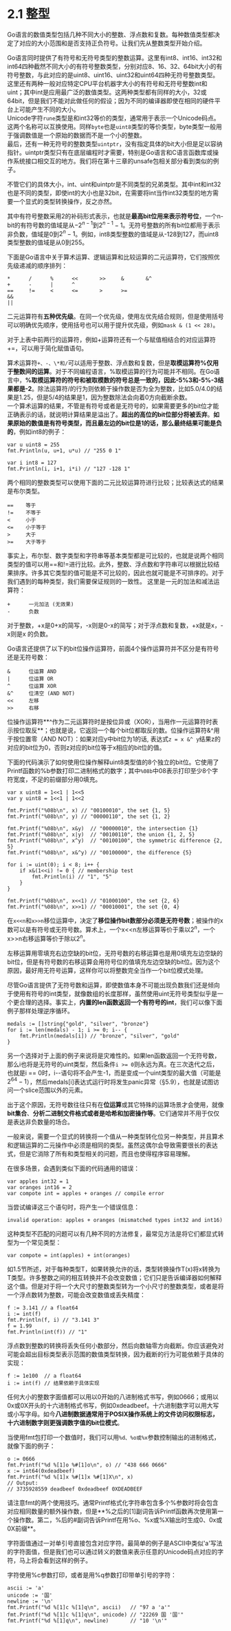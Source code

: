 # 2.1 整型
Go语言的数值类型包括几种不同大小的整数、浮点数和复数。每种数值类型都决定了对应的大小范围和是否支持正负符号。让我们先从整数类型开始介绍。   

Go语言同时提供了有符号和无符号类型的整数运算。这里有int8、int16、int32和int64四种截然不同大小的有符号整数类型，分别对应8、16、32、64bit大小的有符号整数，与此对应的是uint8、uint16、uint32和uint64四种无符号整数类型。   
这里还有两种一般对应特定CPU平台机器字大小的有符号和无符号整数int和uint；其中int是应用最广泛的数值类型。这两种类型都有同样的大小，32或64bit，但是我们不能对此做任何的假设；因为不同的编译器即使在相同的硬件平台上可能产生不同的大小。   
Unicode字符`rune`类型是和int32等价的类型，通常用于表示一个Unicode码点。这两个名称可以互换使用。同样`byte`也是`uint8`类型的等价类型，byte类型一般用于强调数值是一个原始的数据而不是一个小的整数。    
最后，还有一种无符号的整数类型`uintptr`，没有指定具体的bit大小但是足以容纳指针。uintptr类型只有在底层编程时才需要，特别是Go语言和C语言函数库或操作系统接口相交互的地方。我们将在第十三章的unsafe包相关部分看到类似的例子。

不管它们的具体大小，int、uint和uintptr是不同类型的兄弟类型。其中int和int32也是不同的类型，即使int的大小也是32bit，在需要将int当作int32类型的地方需要一个显式的类型转换操作，反之亦然。

其中有符号整数采用2的补码形式表示，也就是**最高bit位用来表示符号位**，一个n-bit的有符号数的值域是从$-2^{n-1}$到$2^{n-1}-1$。无符号整数的所有bit位都用于表示非负数，值域是0到$2^n-1$。例如，int8类型整数的值域是从-128到127，而uint8类型整数的值域是从0到255。

下面是Go语言中关于算术运算、逻辑运算和比较运算的二元运算符，它们按照优先级递减的顺序排列：
```
*      /      %      <<       >>     &       &^
+      -      |      ^
==     !=     <      <=       >      >=
&&
||
```
二元运算符有**五种优先级**。在同一个优先级，使用左优先结合规则，但是使用括号可以明确优先顺序，使用括号也可以用于提升优先级，例如`mask & (1 << 28)`。  

对于上表中前两行的运算符，例如+运算符还有一个与赋值相结合的对应运算符+=，可以用于简化赋值语句。

算术运算符`+、-、\*和/`可以适用于整数、浮点数和复数，但是**取模运算符%仅用于整数间的运算**。对于不同编程语言，%取模运算的行为可能并不相同。在Go语言中，**%取模运算符的符号和被取模数的符号总是一致的，因此-5%3和-5%-3结果都是-2**。除法运算符/的行为则依赖于操作数是否为全为整数，比如5.0/4.0的结果是1.25，但是5/4的结果是1，因为整数除法会向着0方向截断余数。    
一个算术运算的结果，不管是有符号或者是无符号的，如果需要更多的bit位才能正确表示的话，就说明计算结果是溢出了。**超出的高位的bit位部分将被丢弃**。**如果原始的数值是有符号类型，而且最左边的bit位是1的话，那么最终结果可能是负的**，例如int8的例子：
```
var u uint8 = 255
fmt.Println(u, u+1, u*u) // "255 0 1"

var i int8 = 127
fmt.Println(i, i+1, i*i) // "127 -128 1"
```
两个相同的整数类型可以使用下面的二元比较运算符进行比较；比较表达式的结果是布尔类型。
```
==    等于
!=    不等于
<     小于
<=    小于等于
>     大于
>=    大于等于
```
事实上，布尔型、数字类型和字符串等基本类型都是可比较的，也就是说两个相同类型的值可以用==和!=进行比较。此外，整数、浮点数和字符串可以根据比较结果排序。许多其它类型的值可能是不可比较的，因此也就可能是不可排序的。对于我们遇到的每种类型，我们需要保证规则的一致性。
这里是一元的加法和减法运算符：
```
+      一元加法 (无效果)
-      负数
```
对于整数，+x是0+x的简写，-x则是0-x的简写；对于浮点数和复数，+x就是x，-x则是x 的负数。   

Go语言还提供了以下的bit位操作运算符，前面4个操作运算符并不区分是有符号还是无符号数：
```
&      位运算 AND
|      位运算 OR
^      位运算 XOR
&^     位清空 (AND NOT)
<<     左移
>>     右移
```
位操作运算符**^作为二元运算符时是按位异或（XOR），当用作一元运算符时表示按位取反**；也就是说，它返回一个每个bit位都取反的数。位操作运算符&^用于按位置零（AND NOT）：如果对应y中bit位为1的话, 表达式`z = x &^ y`结果z的对应的bit位为0，否则z对应的bit位等于x相应的bit位的值。

下面的代码演示了如何使用位操作解释uint8类型值的8个独立的bit位。它使用了Printf函数的%b参数打印二进制格式的数字；其中`%08b`中08表示打印至少8个字符宽度，不足的前缀部分用0填充。
```
var x uint8 = 1<<1 | 1<<5
var y uint8 = 1<<1 | 1<<2

fmt.Printf("%08b\n", x) // "00100010", the set {1, 5}
fmt.Printf("%08b\n", y) // "00000110", the set {1, 2}

fmt.Printf("%08b\n", x&y)  // "00000010", the intersection {1}
fmt.Printf("%08b\n", x|y)  // "00100110", the union {1, 2, 5}
fmt.Printf("%08b\n", x^y)  // "00100100", the symmetric difference {2, 5}
fmt.Printf("%08b\n", x&^y) // "00100000", the difference {5}

for i := uint(0); i < 8; i++ {
    if x&(1<<i) != 0 { // membership test
        fmt.Println(i) // "1", "5"
    }
}

fmt.Printf("%08b\n", x<<1) // "01000100", the set {2, 6}
fmt.Printf("%08b\n", x>>1) // "00010001", the set {0, 4}
```
在`x<<n`和`x>>n`移位运算中，决定了**移位操作bit数部分必须是无符号数**；被操作的x数可以是有符号或无符号数。算术上，一个x<<n左移运算等价于乘以$2^n$，一个x>>n右移运算等价于除以$2^n$。

左移运算用零填充右边空缺的bit位，无符号数的右移运算也是用0填充左边空缺的bit位，但是有符号数的右移运算会用符号位的值填充左边空缺的bit位。因为这个原因，最好用无符号运算，这样你可以将整数完全当作一个bit位模式处理。

尽管Go语言提供了无符号数和运算，即使数值本身不可能出现负数我们还是倾向于使用有符号的int类型，就像数组的长度那样，虽然使用uint无符号类型似乎是一个更合理的选择。事实上，**内置的len函数返回一个有符号的int**，我们可以像下面例子那样处理逆序循环。
```
medals := []string{"gold", "silver", "bronze"}
for i := len(medals) - 1; i >= 0; i-- {
    fmt.Println(medals[i]) // "bronze", "silver", "gold"
}
```
另一个选择对于上面的例子来说将是灾难性的。如果len函数返回一个无符号数，那么i也将是无符号的uint类型，然后条件`i >= 0`则永远为真。在三次迭代之后，也就是i == 0时，i--语句将不会产生-1，而是变成一个uint类型的最大值（可能是$2^64-1$），然后medals[i]表达式运行时将发生panic异常（§5.9），也就是试图访问一个slice范围以外的元素。

出于这个原因，无符号数往往只有在**位运算**或其它特殊的运算场景才会使用，就像**bit集合**、**分析二进制文件格式或者是哈希和加密操作等**。它们通常并不用于仅仅是表达非负数量的场合。  

一般来说，需要一个显式的转换将一个值从一种类型转化位另一种类型，并且算术和逻辑运算的二元操作中必须是相同的类型。虽然这偶尔会导致需要很长的表达式，但是它消除了所有和类型相关的问题，而且也使得程序容易理解。

在很多场景，会遇到类似下面的代码通用的错误：
```
var apples int32 = 1
var oranges int16 = 2
var compote int = apples + oranges // compile error
```
当尝试编译这三个语句时，将产生一个错误信息：
```
invalid operation: apples + oranges (mismatched types int32 and int16)
```
这种类型不匹配的问题可以有几种不同的方法修复，最常见方法是将它们都显式转型为一个常见类型：
```
var compote = int(apples) + int(oranges)
```
如1.5节所述，对于每种类型T，如果转换允许的话，类型转换操作T(x)将x转换为T类型。许多整数之间的相互转换并不会改变数值；它们只是告诉编译器如何解释这个值。但是对于将一个大尺寸的整数类型转为一个小尺寸的整数类型，或者是将一个浮点数转为整数，可能会改变数值或丢失精度：
```
f := 3.141 // a float64
i := int(f)
fmt.Println(f, i) // "3.141 3"
f = 1.99
fmt.Println(int(f)) // "1"
```
浮点数到整数的转换将丢失任何小数部分，然后向数轴零方向截断。你应该避免对可能会超出目标类型表示范围的数值类型转换，因为截断的行为可能依赖于具体的实现：
```
f := 1e100  // a float64
i := int(f) // 结果依赖于具体实现
```
任何大小的整数字面值都可以用以0开始的八进制格式书写，例如0666；或用以0x或0X开头的十六进制格式书写，例如0xdeadbeef。十六进制数字可以用大写或小写字母。如今**八进制数据通常用于POSIX操作系统上的文件访问权限标志，十六进制数字则更强调数字值的bit位模式**。

当使用fmt包打印一个数值时，我们可以用`%d、%o或%x`参数控制输出的进制格式，就像下面的例子：
```
o := 0666
fmt.Printf("%d %[1]o %#[1]o\n", o) // "438 666 0666"
x := int64(0xdeadbeef)
fmt.Printf("%d %[1]x %#[1]x %#[1]X\n", x)
// Output:
// 3735928559 deadbeef 0xdeadbeef 0XDEADBEEF
```
请注意fmt的两个使用技巧。通常Printf格式化字符串包含多个%参数时将会包含对应相同数量的额外操作数，但是**%之后的[1]副词告诉Printf函数再次使用第一个操作数。第二，%后的#副词告诉Printf在用%o、%x或%X输出时生成0、0x或0X前缀**。      

字符面值通过一对单引号直接包含对应字符。最简单的例子是ASCII中类似'a'写法的字符面值，但是我们也可以通过转义的数值来表示任意的Unicode码点对应的字符，马上将会看到这样的例子。

字符使用%c参数打印，或者是用%q参数打印带单引号的字符：
```
ascii := 'a'
unicode := '国'
newline := '\n'
fmt.Printf("%d %[1]c %[1]q\n", ascii)   // "97 a 'a'"
fmt.Printf("%d %[1]c %[1]q\n", unicode) // "22269 国 '国'"
fmt.Printf("%d %[1]q\n", newline)       // "10 '\n'"
```
